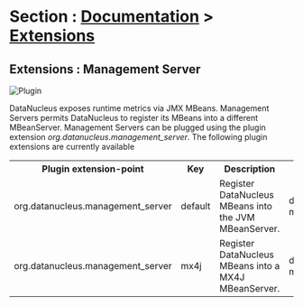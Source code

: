 <head><title>Extensions : Management Server</title></head>

# Section : [Documentation](../index.html) > [Extensions](index.html)

## Extensions : Management Server
![Plugin](../../images/nucleus_plugin.gif)

DataNucleus exposes runtime metrics via JMX MBeans. Management Servers permits DataNucleus to 
register its MBeans into a different MBeanServer. Management Servers can be plugged using the 
plugin extension _org.datanucleus.management_server_. The following plugin extensions are currently available

<table>
    <tr>
        <th>Plugin extension-point</th>
        <th>Key</th>
        <th>Description</th>
        <th width="80">Location</th>
    </tr>
    <tr>
        <td>org.datanucleus.management_server</td>
        <td>default</td>
        <td>Register DataNucleus MBeans into the JVM MBeanServer.</td>
        <td>datanucleus-management</td>
    </tr>
    <tr>
        <td>org.datanucleus.management_server</td>
        <td>mx4j</td>
        <td>Register DataNucleus MBeans into a MX4J MBeanServer.</td>
        <td>datanucleus-management</td>
    </tr>
</table>

